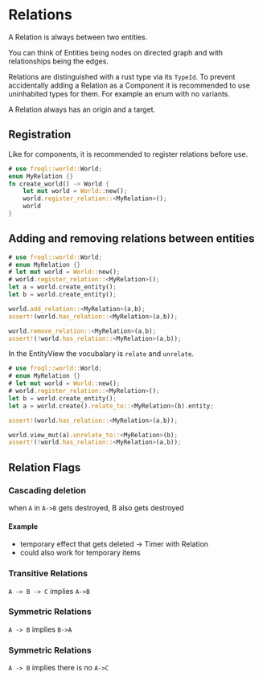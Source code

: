 # Relations

A Relation is always between two entities.

You can think of Entities being nodes on directed graph and with relationships being the edges.

Relations are distinguished with a rust type via its `TypeId`.
To prevent accidentally adding a Relation as a Component it is recommended to use uninhabited types for them. 
For example an enum with no variants.

A Relation always has an origin and a target.

## Registration

Like for components, it is recommended to register relations before use.

```rust
# use froql::world::World;
enum MyRelation {}
fn create_world() -> World {
    let mut world = World::new();
    world.register_relation::<MyRelation>();
    world
}
```

## Adding and removing relations between entities

```rust
# use froql::world::World;
# enum MyRelation {}
# let mut world = World::new();
# world.register_relation::<MyRelation>();
let a = world.create_entity();
let b = world.create_entity();

world.add_relation::<MyRelation>(a,b);
assert!(world.has_relation::<MyRelation>(a,b));

world.remove_relation::<MyRelation>(a,b);
assert!(!world.has_relation::<MyRelation>(a,b));
```

In the EntityView the vocubalary is `relate` and `unrelate`.

```rust
# use froql::world::World;
# enum MyRelation {}
# let mut world = World::new();
# world.register_relation::<MyRelation>();
let b = world.create_entity();
let a = world.create().relate_to::<MyRelation>(b).entity;

assert!(world.has_relation::<MyRelation>(a,b));

world.view_mut(a).unrelate_to::<MyRelation>(b);
assert!(!world.has_relation::<MyRelation>(a,b));
```


## Relation Flags


### Cascading deletion

when `A` in `A->B` gets destroyed, B also gets destroyed

#### Example
- temporary effect that gets deleted -> Timer with Relation
- could also work for temporary items

### Transitive Relations

`A -> B -> C` implies `A->B`

### Symmetric Relations

`A -> B` implies `B->A`

### Symmetric Relations

`A -> B` implies there is no `A->C`
